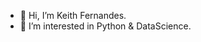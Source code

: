 - 👋 Hi, I’m Keith Fernandes.
- 👀 I’m interested in Python & DataScience.

<!---
Keithferns311/Keithferns311 is a ✨ special ✨ repository because its `README.md` (this file) appears on your GitHub profile.
You can click the Preview link to take a look at your changes.
--->
